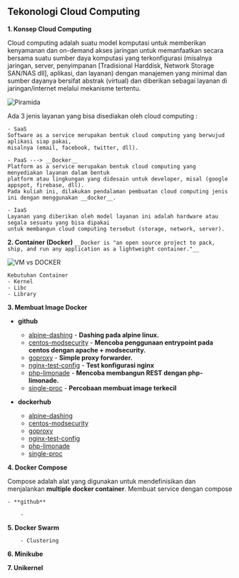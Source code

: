 ## Tekonologi Cloud Computing

**1. Konsep Cloud Computing**

Cloud computing adalah suatu model komputasi untuk memberikan kenyamanan dan on-demand akses jaringan 
untuk memanfaatkan secara bersama suatu sumber daya komputasi yang terkonfigurasi (misalnya jaringan, server, 
penyimpanan [Tradisional Harddisk, Network Storage SAN/NAS dll], aplikasi, dan layanan) dengan manajemen 
yang minimal dan  sumber dayanya bersifat abstrak (virtual) dan diberikan sebagai layanan di jaringan/internet 
melalui mekanisme tertentu.

![Piramida](https://i.imgur.com/UfhfaFQ.png)

Ada 3 jenis layanan yang bisa disediakan oleh cloud computing :

	- SaaS
	Software as a service merupakan bentuk cloud computing yang berwujud aplikasi siap pakai, 
	misalnya (email, facebook, twitter, dll).

	- PaaS ---> __Docker__ 
	Platform as a service merupakan bentuk cloud computing yang menyediakan layanan dalam bentuk 
	platform atau lingkungan yang didesain untuk developer, misal (google appspot, firebase, dll). 
	Pada kuliah ini, dilakukan pendalaman pembuatan cloud computing jenis ini dengan menggunakan __docker__.

	- IaaS
	Layanan yang diberikan oleh model layanan ini adalah hardware atau segala sesuatu yang bisa dipakai 
	untuk membangun cloud computing tersebut (storage, network, server).


**2. Container (Docker)**
``
__Docker is "an open source project to pack, ship, and run any application as a lightweight container."__
``
	
![VM vs DOCKER](https://i.imgur.com/8Rnaskj.png)

	Kebutuhan Container
	- Kernel
	- Libc
	- Library


**3. Membuat Image Docker**

- **github**

	- [alpine-dashing](https://github.com/mromadisiregar/docker/tree/master/alpine-dashing) - __Dashing pada alpine linux.__ 
	- [centos-modsecurity](https://github.com/mromadisiregar/docker/tree/master/centos-modsecurity) - __Mencoba penggunaan entrypoint pada centos dengan apache + modsecurity.__
	- [goproxy](https://github.com/mromadisiregar/docker/tree/master/goproxy) - __Simple proxy forwarder.__
	- [nginx-test-config](https://github.com/mromadisiregar/docker/tree/master/nginx-test-config) - __Test konfigurasi nginx__
	- [php-limonade](https://github.com/mromadisiregar/docker/tree/master/php-limonade) - __Mencoba membangun REST dengan php-limonade.__
	- [single-proc](https://github.com/mromadisiregar/docker/tree/master/single-proc) - __Percobaan membuat image terkecil__

- **dockerhub**

	- [alpine-dashing](https://hub.docker.com/r/mrsiregar/alpine-dashing/)
	- [centos-modsecurity](https://hub.docker.com/r/mrsiregar/centos-modsecurity/)
	- [goproxy](https://hub.docker.com/r/mrsiregar/goproxy/)
	- [nginx-test-config](https://hub.docker.com/r/mrsiregar/nginx-test-config/)
	- [php-limonade](https://hub.docker.com/r/mrsiregar/php-limonade/)
	- [single-proc](https://hub.docker.com/r/mrsiregar/single-proc/)
		


**4. Docker Compose**

Compose adalah alat yang digunakan untuk mendefinisikan dan menjalankan __multiple docker container__.
	Membuat service dengan compose

	- **github**

		- 


**5. Docker Swarm**

		- Clustering

**6. Minikube**

**7. Unikernel**